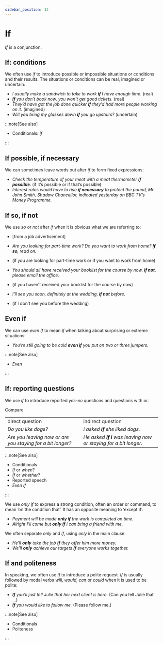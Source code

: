 ```yaml
---
sidebar_position: 12
---
```


# If

*If* is a conjunction.

## If: conditions

We often use *if* to introduce possible or impossible situations or conditions and their results. The situations or conditions can be real, imagined or uncertain:

- *I usually make a sandwich to take to work **if** I have enough time.* (real)
- ***If*** *you don’t book now, you won’t get good tickets.* (real)
- *They’d have got the job done quicker **if** they’d had more people working on it.* (imagined)
- *Will you bring my glasses down **if** you go upstairs?* (uncertain)

:::note[See also]

- Conditionals: *if*

:::

## If possible, if necessary

We can sometimes leave words out after *if* to form fixed expressions:

- *Check the temperature of your meat with a meat thermometer **if possible**.* (if it’s possible or if that’s possible)
- *Interest rates would have to rise **if necessary** to protect the pound, Mr John Smith, Shadow Chancellor, indicated yesterday on BBC TV’s Money Programme.*

## If so, if not

We use *so* or *not* after *if* when it is obvious what we are referring to:

- \[from a job advertisement\]
- *Are you looking for part-time work? Do you want to work from home? **If so**, read on.*
- (if you are looking for part-time work or if you want to work from home)

- *You should all have received your booklist for the course by now. **If not**, please email the office.*
- (if you haven’t received your booklist for the course by now)

- *I’ll see you soon, definitely at the wedding, **if not** before.*
- (if I don’t see you before the wedding)

## Even if

We can use *even if* to mean *if* when talking about surprising or extreme situations:

- *You’re still going to be cold **even if** you put on two or three jumpers.*

:::note[See also]

- *Even*

:::

## If: reporting questions

We use *if* to introduce reported *yes-no* questions and questions with *or*.

Compare

<table><tbody><tr valign="top"><td>direct question</td><td>indirect question</td></tr><tr valign="top"><td><i>Do you like dogs?</i></td><td><i>I asked </i><b><i>if</i></b><i> she liked dogs.</i></td></tr><tr valign="top"><td><i>Are you leaving now or are you staying for a bit longer?</i></td><td><i>He asked </i><b><i>if I</i></b><i> was leaving now or staying for a bit longer.</i></td></tr></tbody></table>

:::note[See also]

- Conditionals
- *If* or *when*?
- *If* or *whether*?
- Reported speech
- *Even if*

:::

We use *only if* to express a strong condition, often an order or command, to mean ‘on the condition that’. It has an opposite meaning to ‘except if’:

- *Payment will be made **only if** the work is completed on time.*
- *Alright I’ll come but **only if** I can bring a friend with me.*

We often separate *only* and *if*, using *only* in the main clause:

- *He’ll **only** take the job **if** they offer him more money.*
- *We’ll **only** achieve our targets **if** everyone works together.*

## If and politeness

In speaking, we often use *if* to introduce a polite request. *If* is usually followed by modal verbs *will, would, can* or *could* when it is used to be polite:

- ***If*** *you’ll just tell Julie that her next client is here.* (Can you tell Julie that …)
- ***If*** *you would like to follow me.* (Please follow me.)

:::note[See also]

- Conditionals
- Politeness

:::

